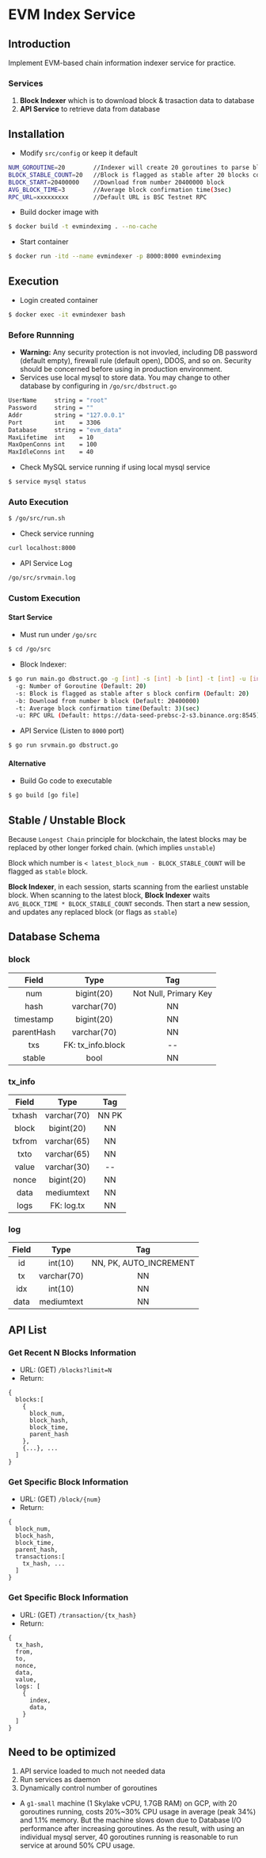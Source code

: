 # EVM Index Service

## Introduction
Implement EVM-based chain information indexer service for practice.

### Services
1. **Block Indexer** which is to download block & trasaction data to database
1. **API Service** to retrieve data from database

## Installation
* Modify `src/config` or keep it default
```bash
NUM_GOROUTINE=20        //Indexer will create 20 goroutines to parse blocks
BLOCK_STABLE_COUNT=20   //Block is flagged as stable after 20 blocks confirm
BLOCK_START=20400000    //Download from number 20400000 block
AVG_BLOCK_TIME=3        //Average block confirmation time(3sec)
RPC_URL=xxxxxxxxx       //Default URL is BSC Testnet RPC
```
* Build docker image with
```bash
$ docker build -t evmindeximg . --no-cache
```

* Start container
```bash
$ docker run -itd --name evmindexer -p 8000:8000 evmindeximg
```

## Execution
* Login created container
```bash
$ docker exec -it evmindexer bash
```

### Before Runnning
* **Warning:** Any security protection is not invovled, including DB password (default empty), firewall rule (default open), DDOS, and so on. Security should be concerned before using in production environment.
* Services use local mysql to store data. You may change to other database by configuring in `/go/src/dbstruct.go`
```bash
UserName     string = "root"
Password     string = ""
Addr         string = "127.0.0.1"
Port         int    = 3306
Database     string = "evm_data"
MaxLifetime  int    = 10
MaxOpenConns int    = 100
MaxIdleConns int    = 40
```

* Check MySQL service running if using local mysql service
```bash
$ service mysql status
```

### Auto Execution
```bash
$ /go/src/run.sh
```
* Check service running
```bash
curl localhost:8000
```

* API Service Log
```bash
/go/src/srvmain.log
```

### Custom Execution
#### Start Service
  * Must run under `/go/src`
  ```bash
  $ cd /go/src
  ```
  * Block Indexer:
  ```bash
  $ go run main.go dbstruct.go -g [int] -s [int] -b [int] -t [int] -u [int]
    -g: Number of Goroutine (Default: 20)
    -s: Block is flagged as stable after s block confirm (Default: 20)
    -b: Download from number b block (Default: 20400000)
    -t: Average block confirmation time(Default: 3)(sec)
    -u: RPC URL (Default: https://data-seed-prebsc-2-s3.binance.org:8545)
  ```
  * API Service (Listen to `8000` port)
  ```bash
  $ go run srvmain.go dbstruct.go
  ```

#### Alternative
  * Build Go code to executable
  ```bash
  $ go build [go file]
  ```

## Stable / Unstable Block
  Because `Longest Chain` principle for blockchain, the latest blocks may be replaced by other longer forked chain. (which implies `unstable`)

  Block which number is `< latest_block_num - BLOCK_STABLE_COUNT` will be flagged as `stable` block.

  **Block Indexer**, in each session, starts scanning from the earliest unstable block. When scanning to the latest block, **Block Indexer** waits `AVG_BLOCK_TIME * BLOCK_STABLE_COUNT` seconds.
  Then start a new session, and updates any replaced block (or flags as `stable`)

## Database Schema
### block

| Field | Type | Tag |
| :----: | :----: | :----: |
| num | bigint(20) | Not Null, Primary Key |
| hash | varchar(70) | NN |
| timestamp | bigint(20) | NN |
| parentHash | varchar(70) | NN |
| txs | FK: tx_info.block | -- |
| stable | bool | NN |

### tx_info

| Field | Type | Tag |
| :----: | :----: | :----: |
| txhash | varchar(70) | NN PK |
| block | bigint(20) | NN |
| txfrom | varchar(65) | NN |
| txto | varchar(65) | NN |
| value | varchar(30) | -- |
| nonce | bigint(20) | NN |
| data | mediumtext | NN |
| logs | FK: log.tx | NN |

### log

| Field | Type | Tag |
| :----: | :----: | :----: |
| id | int(10) | NN, PK, AUTO_INCREMENT |
| tx | varchar(70) | NN |
| idx | int(10) | NN |
| data | mediumtext | NN |

## API List

### Get Recent N Blocks Information
  * URL: (GET) `/blocks?limit=N`
  * Return:
```
{
  blocks:[
    {
      block_num,
      block_hash,
      block_time,
      parent_hash
    },
    {...}, ... 
  ]
}
```
### Get Specific Block Information
  * URL: (GET) `/block/{num}`
  * Return:
```
{
  block_num,
  block_hash,
  block_time,
  parent_hash,
  transactions:[
    tx_hash, ...
  ]
}
```
### Get Specific Block Information
  * URL: (GET) `/transaction/{tx_hash}`
  * Return:
```
{
  tx_hash,
  from,
  to,
  nonce,
  data,
  value,
  logs: [
    {
      index,
      data,
    }
  ]
}
```

## Need to be optimized
1. API service loaded to much not needed data
1. Run services as daemon
1. Dynamically control number of goroutines
* A `g1-small` machine (1 Skylake vCPU, 1.7GB RAM) on GCP, with 20 goroutines running, costs 20%~30% CPU usage in average (peak 34%) and 1.1% memory. But the machine slows down due to Database I/O performance after increasing goroutines. As the result, with using an individual mysql server, 40 goroutines running is reasonable to run service at around 50% CPU usage.
